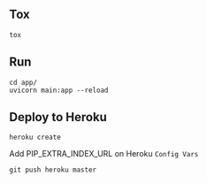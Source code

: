 
## Tox
```{bash}
tox
```

## Run
```{bash}
cd app/
uvicorn main:app --reload
```

## Deploy to Heroku
```{bash}
heroku create
```

Add PIP_EXTRA_INDEX_URL on Heroku `Config Vars`

```{bash}
git push heroku master
```
